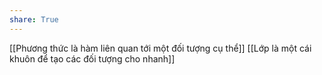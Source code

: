 ```yaml
---
share: True
---
```

[[Phương thức là hàm liên quan tới một đối tượng cụ thể]]
[[Lớp là một cái khuôn để tạo các đối tượng cho nhanh]]
